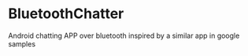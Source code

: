 # BluetoothChatter

Android chatting APP over bluetooth inspired by a similar app in google samples
